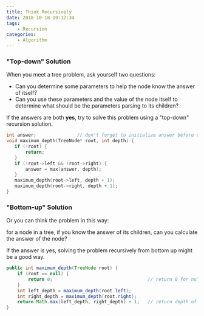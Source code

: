 ```yaml
---
title: Think Recursively
date: 2018-10-18 19:12:34
tags:
	- Recursion
categories:
	- Algorithm
---
```




### "Top-down" Solution

When you meet a tree problem, ask yourself two questions: 

 - Can you determine some parameters to help the node know the answer of itself? 
 - Can you use these parameters and the value of the node itself to determine what should be the parameters parsing to its children? 

<!-- more -->

 If the answers are both **yes**, try to solve this problem using a "top-down" recursion solution.

 ```cpp
 int answer;		       // don't forget to initialize answer before call maximum_depth
void maximum_depth(TreeNode* root, int depth) {
    if (!root) {
        return;
    }
    if (!root->left && !root->right) {
        answer = max(answer, depth);
    }
    maximum_depth(root->left, depth + 1);
    maximum_depth(root->right, depth + 1);
}
 ```

 ### "Bottom-up" Solution

Or you can think the problem in this way: 

for a node in a tree, if you know the answer of its children, can you calculate the answer of the node? 

If the answer is yes, solving the problem recursively from bottom up might be a good way.

```java
public int maximum_depth(TreeNode root) {
	if (root == null) {
		return 0;                                   // return 0 for null node
	}
	int left_depth = maximum_depth(root.left);
	int right_depth = maximum_depth(root.right);
	return Math.max(left_depth, right_depth) + 1;	// return depth of the subtree rooted at root
}
```